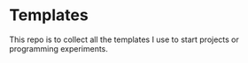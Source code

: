 # Templates

This repo is to collect all the templates I use to start projects or programming experiments.
